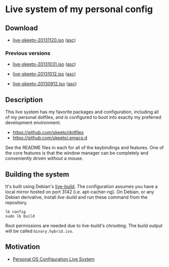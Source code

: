 # Live system of my personal config

## Download

 * [live-skeeto-20131120.iso](http://nullprogram.s3.amazonaws.com/iso/live-skeeto-20131120.iso)
   ([asc](http://nullprogram.s3.amazonaws.com/iso/live-skeeto-20131120.iso.asc))

### Previous versions

 * [live-skeeto-20131031.iso](http://nullprogram.s3.amazonaws.com/iso/live-skeeto-20131031.iso)
   ([asc](http://nullprogram.s3.amazonaws.com/iso/live-skeeto-20131031.iso.asc))

 * [live-skeeto-20131012.iso](http://nullprogram.s3.amazonaws.com/iso/live-skeeto-20131012.iso)
   ([asc](http://nullprogram.s3.amazonaws.com/iso/live-skeeto-20131012.iso.asc))
 * [live-skeeto-20130912.iso](http://nullprogram.s3.amazonaws.com/iso/live-skeeto-20130912.iso)
   ([asc](http://nullprogram.s3.amazonaws.com/iso/live-skeeto-20130912.iso.asc))

## Description

This live system has my favorite packages and configuration, including
all of my personal dotfiles, and is configured to boot into exactly my
preferred development environment.

 * https://github.com/skeeto/dotfiles
 * https://github.com/skeeto/.emacs.d

See the README files in each for all of the keybindings and features.
One of the core features is that the window manager can be completely
and conveniently driven without a mouse.

## Building the system

It's built using Debian's [live-build](http://live.debian.net/). The
configuration assumes you have a local mirror hosted on port 3142
(i.e. apt-cacher-ng). On Debian, or any Debian derivative, install
*live-build* and run these command from the repository.

    lb config
    sudo lb build

Root permissions are needed due to live-build's chrooting. The build
output will be called `binary.hybrid.iso`.

## Motivation

 * [Personal OS Configuration Live System](http://nullprogram.com/blog/2013/06/17/)
